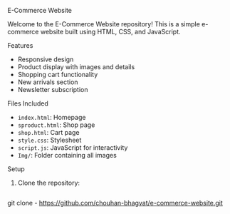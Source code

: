 E-Commerce Website

Welcome to the E-Commerce Website repository! This is a simple e-commerce website built using HTML, CSS, and JavaScript.



Features
- Responsive design
- Product display with images and details
- Shopping cart functionality
- New arrivals section
- Newsletter subscription



Files Included

- `index.html`: Homepage
- `sproduct.html`: Shop page
- `shop.html`: Cart page
- `style.css`: Stylesheet
- `script.js`: JavaScript for interactivity
- `Img/`: Folder containing all images

Setup

1. Clone the repository:
   ```bash
  git clone - https://github.com/chouhan-bhagvat/e-commerce-website.git

